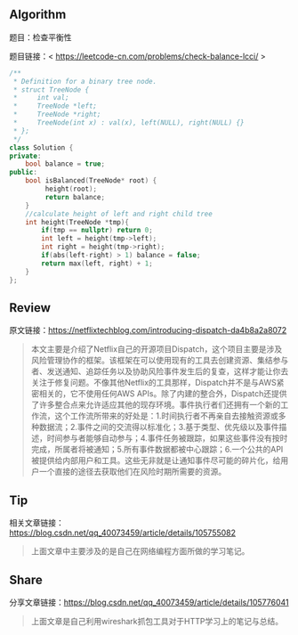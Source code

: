 ## Algorithm

题目：检查平衡性

题目链接：< https://leetcode-cn.com/problems/check-balance-lcci/ >
```c++
/**
 * Definition for a binary tree node.
 * struct TreeNode {
 *     int val;
 *     TreeNode *left;
 *     TreeNode *right;
 *     TreeNode(int x) : val(x), left(NULL), right(NULL) {}
 * };
 */
class Solution {
private:
    bool balance = true;
public:
    bool isBalanced(TreeNode* root) {
         height(root);
         return balance;   
    }
	//calculate height of left and right child tree
    int height(TreeNode *tmp){
        if(tmp == nullptr) return 0;
        int left = height(tmp->left);
        int right = height(tmp->right);
        if(abs(left-right) > 1) balance = false;
        return max(left, right) + 1;
    }
};
```
## Review
原文链接：<https://netflixtechblog.com/introducing-dispatch-da4b8a2a8072>
> 本文主要是介绍了Netflix自己的开源项目Dispatch，这个项目主要是涉及风险管理协作的框架。该框架在可以使用现有的工具去创建资源、集结参与者、发送通知、追踪任务以及协助风险事件发生后的复查，这样才能让你去关注于修复问题。不像其他Netflix的工具那样，Dispatch并不是与AWS紧密相关的，它不使用任何AWS APIs。除了内建的整合外，Dispatch还提供了许多整合点来允许适应其他的现存环境。事件执行者们还拥有一个新的工作流，这个工作流所带来的好处是：1.时间执行者不再亲自去接触资源或多种数据流；2.事件之间的交流得以标准化；3.基于类型、优先级以及事件描述，时间参与者能够自动参与；4.事件任务被跟踪，如果这些事件没有按时完成，所属者将被通知；5.所有事件数据都被中心跟踪；6.一个公共的API被提供给内部用户和工具。这些无非就是让通知事件尽可能的碎片化，给用户一个直接的途径去获取他们在风险时期所需要的资源。  

## Tip
相关文章链接：<https://blog.csdn.net/qq_40073459/article/details/105755082> 
> 上面文章中主要涉及的是自己在网络编程方面所做的学习笔记。

## Share
分享文章链接：<https://blog.csdn.net/qq_40073459/article/details/105776041>
> 上面文章是自己利用wireshark抓包工具对于HTTP学习上的笔记与总结。
